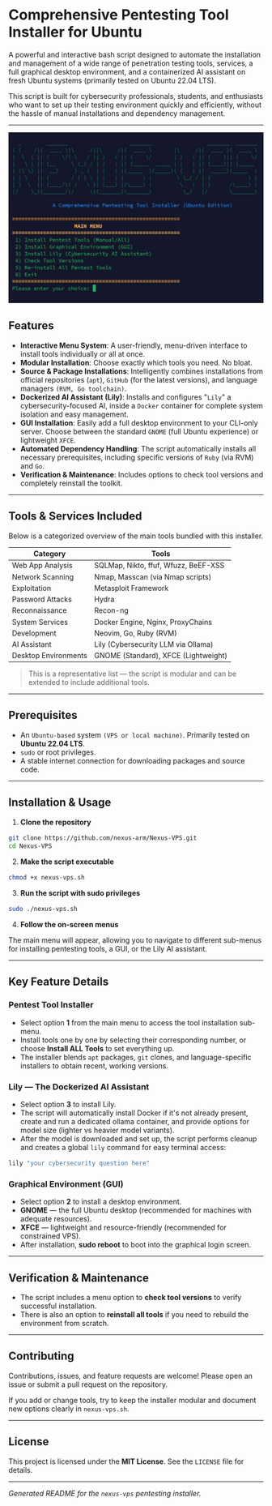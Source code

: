 # Comprehensive Pentesting Tool Installer for Ubuntu

A powerful and interactive bash script designed to automate the installation and management of a wide range of penetration testing tools, services, a full graphical desktop environment, and a containerized AI assistant on fresh Ubuntu systems (primarily tested on Ubuntu 22.04 LTS).

This script is built for cybersecurity professionals, students, and enthusiasts who want to set up their testing environment quickly and efficiently, without the hassle of manual installations and dependency management.

---

![Project Logo](Screenshot.jpg)

## Features

- **Interactive Menu System**: A user-friendly, menu-driven interface to install tools individually or all at once.
- **Modular Installation**: Choose exactly which tools you need. No bloat.
- **Source & Package Installations**: Intelligently combines installations from official repositories (`apt`), `GitHub` (for the latest versions), and language managers `(RVM, Go toolchain)`.
- **Dockerized AI Assistant (Lily)**: Installs and configures "`Lily`" a cybersecurity-focused AI, inside a `Docker` container for complete system isolation and easy management.
- **GUI Installation**: Easily add a full desktop environment to your CLI-only server. Choose between the standard `GNOME` (full Ubuntu experience) or lightweight `XFCE`.
- **Automated Dependency Handling**: The script automatically installs all necessary prerequisites, including specific versions of `Ruby` (via RVM) and `Go`.
- **Verification & Maintenance**: Includes options to check tool versions and completely reinstall the toolkit.

---

## Tools & Services Included

Below is a categorized overview of the main tools bundled with this installer.

| Category | Tools |
| --- | --- |
| Web App Analysis | SQLMap, Nikto, ffuf, Wfuzz, BeEF-XSS |
| Network Scanning | Nmap, Masscan (via Nmap scripts) |
| Exploitation | Metasploit Framework |
| Password Attacks | Hydra |
| Reconnaissance | Recon-ng |
| System Services | Docker Engine, Nginx, ProxyChains |
| Development | Neovim, Go, Ruby (RVM) |
| AI Assistant | Lily (Cybersecurity LLM via Ollama) |
| Desktop Environments | GNOME (Standard), XFCE (Lightweight) |

> This is a representative list — the script is modular and can be extended to include additional tools.

---

## Prerequisites

- An `Ubuntu-based` system `(VPS or local machine)`. Primarily tested on **Ubuntu 22.04 LTS**.
- `sudo` or root privileges.
- A stable internet connection for downloading packages and source code.

---

## Installation & Usage

1. **Clone the repository**

```bash
git clone https://github.com/nexus-arm/Nexus-VPS.git
cd Nexus-VPS
```

2. **Make the script executable**

```bash
chmod +x nexus-vps.sh
```

3. **Run the script with sudo privileges**

```bash
sudo ./nexus-vps.sh
```

4. **Follow the on-screen menus**

The main menu will appear, allowing you to navigate to different sub-menus for installing pentesting tools, a GUI, or the Lily AI assistant.

---

## Key Feature Details

### Pentest Tool Installer

- Select option **1** from the main menu to access the tool installation sub-menu.
- Install tools one by one by selecting their corresponding number, or choose **Install ALL Tools** to set everything up.
- The installer blends `apt` packages, `git` clones, and language-specific installers to obtain recent, working versions.

### Lily — The Dockerized AI Assistant

- Select option **3** to install Lily.
- The script will automatically install Docker if it's not already present, create and run a dedicated ollama container, and provide options for model size (lighter vs heavier model variants).
- After the model is downloaded and set up, the script performs cleanup and creates a global `lily` command for easy terminal access:

```bash
lily "your cybersecurity question here"
```

### Graphical Environment (GUI)

- Select option **2** to install a desktop environment.
- **GNOME** — the full Ubuntu desktop (recommended for machines with adequate resources).
- **XFCE** — lightweight and resource-friendly (recommended for constrained VPS).
- After installation, **sudo reboot** to boot into the graphical login screen.

---

## Verification & Maintenance

- The script includes a menu option to **check tool versions** to verify successful installation.
- There is also an option to **reinstall all tools** if you need to rebuild the environment from scratch.

---

## Contributing

Contributions, issues, and feature requests are welcome! Please open an issue or submit a pull request on the repository.

If you add or change tools, try to keep the installer modular and document new options clearly in `nexus-vps.sh`.

---

## License

This project is licensed under the **MIT License**. See the `LICENSE` file for details.

---

*Generated README for the `nexus-vps` pentesting installer.*

